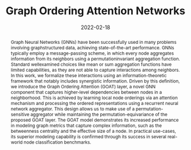 ---
title: "Graph Ordering Attention Networks"
collection: publications
permalink: /publication/goat
excerpt: "We introduce the Graph Ordering Attention (GOAT) layer, a novel GNN component that learns local
node orderings via an attention mechanism and processes the ordered representations using a recurrent neural network aggregator. [Read More](https://michailchatzianastasis.github.io/publication/goat)"
date: '2022-02-18'
venue: 'Preprint'
#video : 'https://www.youtube.com/watch?v=-rZ4tpNvL6s'
#code: 'https://github.com/MichailChatzianastasis/Graph-based_NAS_with_Operation_Embeddings'
paperurl: 'https://michailchatzianastasis.github.io/files/goat.pdf'
citation: '<strong>Michail Chatzianastasis</strong>, Johannes Lutzeyer, George Dasoulas, Michalis Vazirgiannis'
abstract: "Graph Neural Networks (GNNs) have been successfully used in many problems involving graphstructured data, achieving state-of-the-art performance. GNNs typically employ a message-passing scheme, in which every node aggregates information from its neighbors using a permutationinvariant aggregation function. Standard wellexamined choices like mean or sum aggregation functions have limited capabilities, as they are not able to capture interactions among neighbors. In this work, we formalize these interactions using an
information-theoretic framework that notably includes synergistic information. Driven by this definition, we introduce the Graph Ordering Attention
(GOAT) layer, a novel GNN component that captures higher-level dependencies between nodes in a neighborhood. This is achieved by learning local
node orderings via an attention mechanism and processing the ordered representations using a recurrent neural network aggregator. This design allows
us to make use of a permutation-sensitive aggregator while maintaining the permutation-equivariance of the proposed GOAT layer. The GOAT model demonstrates its increased performance in modeling graph metrics that capture complex information, such as the betweenness centrality and the effective size of a node. In practical use-cases, its superior modeling capability is confirmed through its success in several real-world node classification benchmarks.
"
figure_1: "goat_venn.jpg"
caption_1: "An illustration of the Partial Information Decomposition for the case of one central node and two neighbors. The blue and the red circle represent the mutual information provided by the two neighbors about the central node. Each of these mutual information terms contains two atomic parts: $I(u:v_1)$ consists of the unique information in the $v_1$ neighbor $(U_{v_1}$, blue patch) and the information shared with $v_2$ neighbor ($R$, purple patch). Similarly, $I(u:v_2)$ consists of the unique information in $v_2$ neighbor ($U_{v_2}$, red patch) and again the shared information $R$.  The joint mutual information $I(u : v_1,v_2)$ is represented by the yellow box encompassing the inner two circles. $I(u : v_1,v_2)$ consists of four elements: the unique information in $v_1$ neighbor, the unique information in $v_2$ neighbor, the redundant information among the two neighbors and additionally the synergistic information, $I(u : v_1,v_2) = U_{v_1} + U_{v_2} + R + S $" 
width_1: 450
figure_2: "goat_model.jpg"
caption_2: "An illustration of the aggregation and update of the representation of node $v_i$ using a GOAT layer. A self-attention mechanism is used in order to obtain a ranking between the nodes of the neighborhood and then the ordered neighborhood is given as input into a sequence model (LSTM) to produce the updated representation of node $v_i$."
width_2 : 1000
---